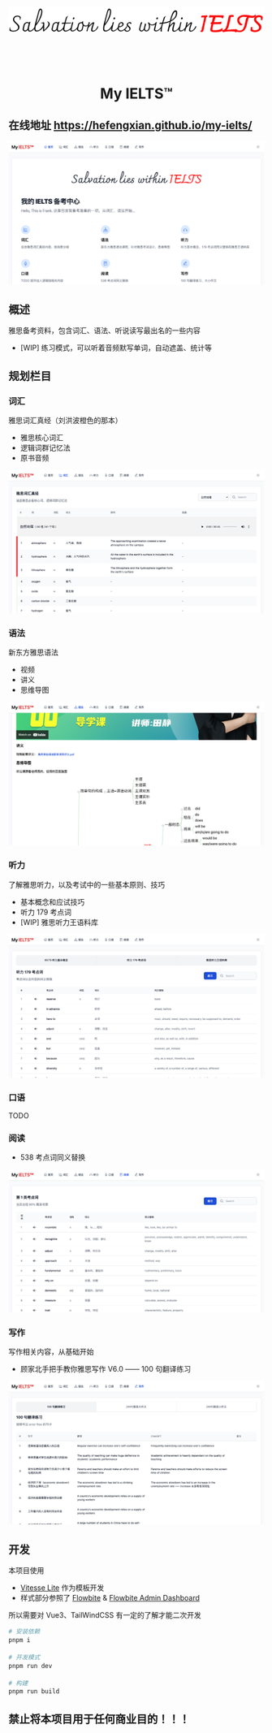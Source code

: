 <p><br></p>

<picture>
  <source media="(prefers-color-scheme: dark)" srcset="public/salvation_lies_within_IELTS_dark.svg">
  <source media="(prefers-color-scheme: light)" srcset="public/salvation_lies_within_IELTS_light.svg">
  <img alt="Slogan: Salvation lies within IELTS" src="public/salvation_lies_within_IELTS_light.svg">
</picture>

<p><br></p>
<p><br></p>
<h1 align='center'>
  My <span>IELTS™</span>
</h1>

<h2>在线地址 <a href="https://hefengxian.github.io/my-ielts/#/">https://hefengxian.github.io/my-ielts/</a></h2>

<picture>
  <source media="(prefers-color-scheme: dark)" srcset="public/screenshot/screenshot-home-dark.png">
  <source media="(prefers-color-scheme: light)" srcset="public/screenshot/screenshot-home-light.png">
  <img alt="Home" src="public/screenshot/screenshot-home-light.png">
</picture>


## 概述

雅思备考资料，包含词汇、语法、听说读写最出名的一些内容

- [WIP] 练习模式，可以听着音频默写单词，自动遮盖、统计等

## 规划栏目

### 词汇

雅思词汇真经（刘洪波橙色的那本）

- 雅思核心词汇
- 逻辑词群记忆法
- 原书音频

<picture>
  <source media="(prefers-color-scheme: dark)" srcset="public/screenshot/screenshot-vocabulary-dark.png">
  <source media="(prefers-color-scheme: light)" srcset="public/screenshot/screenshot-vocabulary-light.png">
  <img alt="Vocabulary" src="public/screenshot/screenshot-vocabulary-light.png">
</picture>

### 语法

新东方雅思语法

- 视频
- 讲义
- 思维导图

<picture>
  <source media="(prefers-color-scheme: dark)" srcset="public/screenshot/screenshot-grammar-dark.png">
  <source media="(prefers-color-scheme: light)" srcset="public/screenshot/screenshot-grammar-light.png">
  <img alt="Grammar" src="public/screenshot/screenshot-grammar-light.png">
</picture>

### 听力

了解雅思听力，以及考试中的一些基本原则、技巧

- 基本概念和应试技巧
- 听力 179 考点词
- [WIP] 雅思听力王语料库

<picture>
  <source media="(prefers-color-scheme: dark)" srcset="public/screenshot/screenshot-listening-dark.png">
  <source media="(prefers-color-scheme: light)" srcset="public/screenshot/screenshot-listening-light.png">
  <img alt="Listening" src="public/screenshot/screenshot-listening-light.png">
</picture>

### 口语

TODO

### 阅读

- 538 考点词同义替换

<picture>
  <source media="(prefers-color-scheme: dark)" srcset="public/screenshot/screenshot-reading-dark.png">
  <source media="(prefers-color-scheme: light)" srcset="public/screenshot/screenshot-reading-light.png">
  <img alt="Reading" src="public/screenshot/screenshot-reading-light.png">
</picture>


### 写作

写作相关内容，从基础开始

- 顾家北手把手教你雅思写作 V6.0 —— 100 句翻译练习

<picture>
  <source media="(prefers-color-scheme: dark)" srcset="public/screenshot/screenshot-writing-dark.png">
  <source media="(prefers-color-scheme: light)" srcset="public/screenshot/screenshot-writing-light.png">
  <img alt="Writing" src="public/screenshot/screenshot-writing-light.png">
</picture>

## 开发

本项目使用

- [Vitesse Lite](https://github.com/antfu/vitesse-lite) 作为模板开发
- 样式部分参照了 [Flowbite](https://github.com/themesberg/flowbite) & [Flowbite Admin Dashboard](https://flowbite-admin-dashboard.vercel.app)

所以需要对 Vue3、TailWindCSS 有一定的了解才能二次开发

```bash
# 安装依赖
pnpm i

# 开发模式
pnpm run dev

# 构建
pnpm run build
```

## 禁止将本项目用于任何商业目的！！！
